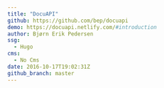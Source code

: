 ```yaml
---
title: "DocuAPI"
github: https://github.com/bep/docuapi
demo: https://docuapi.netlify.com/#introduction
author: Bjørn Erik Pedersen
ssg:
  - Hugo
cms:
  - No Cms
date: 2016-10-17T19:02:31Z
github_branch: master
---
```

